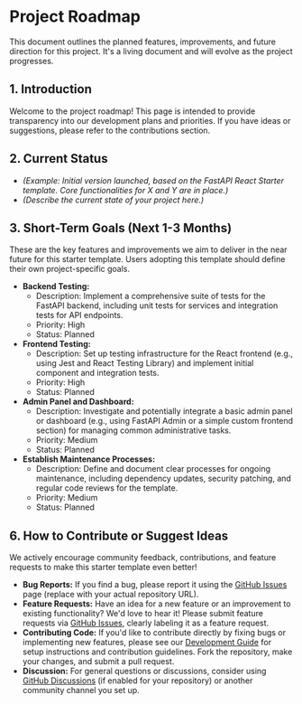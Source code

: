 # Project Roadmap

This document outlines the planned features, improvements, and future direction for this project. It's a living document and will evolve as the project progresses.

## 1. Introduction

Welcome to the project roadmap! This page is intended to provide transparency into our development plans and priorities. If you have ideas or suggestions, please refer to the contributions section.

## 2. Current Status

*   _(Example: Initial version launched, based on the FastAPI React Starter template. Core functionalities for X and Y are in place.)_
*   _(Describe the current state of your project here.)_

## 3. Short-Term Goals (Next 1-3 Months)

These are the key features and improvements we aim to deliver in the near future for this starter template. Users adopting this template should define their own project-specific goals.

*   **Backend Testing:**
    *   Description: Implement a comprehensive suite of tests for the FastAPI backend, including unit tests for services and integration tests for API endpoints.
    *   Priority: High
    *   Status: Planned
*   **Frontend Testing:**
    *   Description: Set up testing infrastructure for the React frontend (e.g., using Jest and React Testing Library) and implement initial component and integration tests.
    *   Priority: High
    *   Status: Planned
*   **Admin Panel and Dashboard:**
    *   Description: Investigate and potentially integrate a basic admin panel or dashboard (e.g., using FastAPI Admin or a simple custom frontend section) for managing common administrative tasks.
    *   Priority: Medium
    *   Status: Planned
*   **Establish Maintenance Processes:**
    *   Description: Define and document clear processes for ongoing maintenance, including dependency updates, security patching, and regular code reviews for the template.
    *   Priority: Medium
    *   Status: Planned

## 6. How to Contribute or Suggest Ideas

We actively encourage community feedback, contributions, and feature requests to make this starter template even better!

*   **Bug Reports:** If you find a bug, please report it using the [GitHub Issues](https://github.com/raythurman2386/fastapi-react-starter/issues) page (replace with your actual repository URL).
*   **Feature Requests:** Have an idea for a new feature or an improvement to existing functionality? We'd love to hear it! Please submit feature requests via [GitHub Issues](https://github.com/raythurman2386/fastapi-react-starter/issues), clearly labeling it as a feature request.
*   **Contributing Code:** If you'd like to contribute directly by fixing bugs or implementing new features, please see our [Development Guide](development.md) for setup instructions and contribution guidelines. Fork the repository, make your changes, and submit a pull request.
*   **Discussion:** For general questions or discussions, consider using [GitHub Discussions](https://github.com/raythurman2386/fastapi-react-starter/discussions) (if enabled for your repository) or another community channel you set up.
